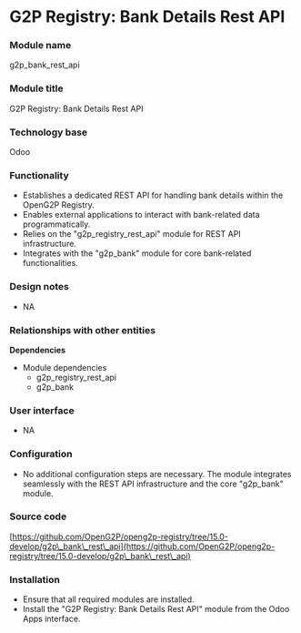 # G2P Registry: Bank Details Rest API

### Module name

g2p\_bank\_rest\_api

### Module title

G2P Registry: Bank Details Rest API

### Technology base

Odoo

### Functionality

* Establishes a dedicated REST API for handling bank details within the OpenG2P Registry.
* Enables external applications to interact with bank-related data programmatically.
* Relies on the "g2p\_registry\_rest\_api" module for REST API infrastructure.
* Integrates with the "g2p\_bank" module for core bank-related functionalities.

### Design notes

* NA

### Relationships with other entities

**Dependencies**

* Module dependencies
  * g2p\_registry\_rest\_api
  * g2p\_bank

### User interface

* NA

### Configuration

* No additional configuration steps are necessary. The module integrates seamlessly with the REST API infrastructure and the core "g2p\_bank" module.

### Source code

[https://github.com/OpenG2P/openg2p-registry/tree/15.0-develop/g2p\_bank\_rest\_api](https://github.com/OpenG2P/openg2p-registry/tree/15.0-develop/g2p\_bank\_rest\_api)

### Installation

* Ensure that all required modules are installed.
* Install the "G2P Registry: Bank Details Rest API" module from the Odoo Apps interface.

